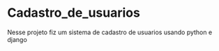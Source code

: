 # Cadastro_de_usuarios
 Nesse projeto fiz um sistema de cadastro de usuarios usando python e django
